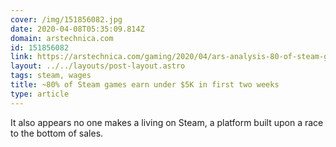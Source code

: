 ```yaml
---
cover: /img/151856082.jpg
date: 2020-04-08T05:35:09.814Z
domain: arstechnica.com
id: 151856082
link: https://arstechnica.com/gaming/2020/04/ars-analysis-80-of-steam-games-earn-under-5k-in-first-two-weeks/
layout: ../../layouts/post-layout.astro
tags: steam, wages
title: ~80% of Steam games earn under $5K in first two weeks
type: article
---
```


It also appears no one makes a living on Steam, a platform built upon a race to the bottom of sales.
